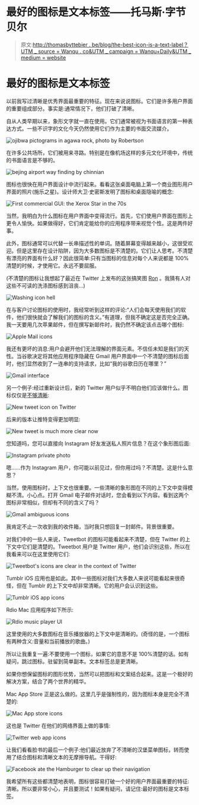 # 最好的图标是文本标签——托马斯·字节贝尔

> 原文:[http://thomasbyttebier . be/blog/the-best-icon-is-a-text-label？UTM _ source = Wanqu . co&UTM _ campaign = Wanqu+Daily&UTM _ medium = website](http://thomasbyttebier.be/blog/the-best-icon-is-a-text-label?utm_source=wanqu.co&utm_campaign=Wanqu+Daily&utm_medium=website)



# 最好的图标是文本标签

以前我写过清晰是优秀界面最重要的特征。现在来说说图标。它们是许多用户界面的重要组成部分。事实是:通常情况下，他们打破了清晰。

自从人类早期以来，象形文字就一直在使用。它们通常被视为书面语言的第一种表达方式。一些不识字的文化今天仍然使用它们作为主要的书面交流媒介。

![ojibwa pictograms in agawa rock, photo by Robertson](../Images/3bd953c5836df24fada7fdf969ab377c.png)

在许多公共场所，它们被用来寻路。特别是在像机场这样的多元文化环境中，传统的书面语言是不够的。

![bejing airport way finding by chinnian](../Images/61304abbea7d812e06bff30925021c89.png)

图标也很快在用户界面设计中流行起来。看看这张桌面电脑上第一个商业图形用户界面的照片(施乐之星)。设计师大卫·史密斯发明了图标和桌面隐喻的概念:

![First commercial GUI: the Xerox Star in the 70s](../Images/9d34c895e6a990b7e25ce254af43e986.png)

当然，我明白为什么图标在用户界面中变得流行。首先，它们使用户界面在图形上更令人愉快。如果做得好，它们肯定能给你的应用程序带来视觉个性。这是两件好事。

此外，图标通常可以代替一长串描述性的单词。随着屏幕变得越来越小，这很受欢迎。但是这里存在设计陷阱，因为大多数图标是不清楚的。它们让人思考。不清楚有漂亮的界面有什么好？因此很简单:只有当图标的信息对每个人来说都是 100%清楚的时候，才使用它。永远不要屈服。

(不清楚的图标让我想起了最近在 Twitter 上发布的这张搞笑图 [Ron](https://twitter.com/TechnicallyRon/status/570965607971209216) 。我猜有人对这些不可读的洗涤图标感到沮丧…)

![Washing icon hell](../Images/537433bf85fd44ee663b01d1d6448740.png)

在与客户讨论图标的使用时，我经常听到这样的评论:“人们会每天使用我们的软件，他们很快就会了解我们的图标的含义。”有道理，但我不确定这是否完全正确。我一天要用几次苹果邮件，但在撰写新邮件时，我仍然不确定该点击哪个图标:

![Apple Mail icons](../Images/855448b9e4ad244aba729a968b5e08bd.png)

我还有更坏的消息:用户会避开他们无法理解的界面元素。不信任未知是我们的天性。当谷歌决定将其他应用程序隐藏在 Gmail 用户界面中一个不清楚的图标后面时，他们显然收到了一连串的支持请求，比如“我的谷歌日历在哪里？”

![Gmail interface](../Images/12ad37362d50a2138120bf5defe3847f.png)

另一个例子:经过重新设计后，新的 Twitter 用户似乎不明白他们应该做什么。图标仅仅是[不够清晰](http://99designs.com/designer-blog/2014/01/15/7-unbreakable-laws-of-user-interface-design/):

![New tweet icon on Twitter](../Images/f5078b1178628e492e60458326fce1c8.png)

后来的版本让推特变得更加明显:

![New tweet is much more clear now](../Images/eb62fb905f0468aeaa4a472cff00f92f.png)

您知道吗，您可以直接向 Instagram 好友发送私人照片信息？在这个象形图后面:

![Instagram private photo](../Images/409dd36d3668aec594a1b31b25b0cdcc.png)

嗯……作为 Instagram 用户，你可能以前见过，但你用过吗？不清楚。这是什么意思？

当然，使用图标时，上下文也很重要。一些清晰的象形图在不同的上下文中变得模糊不清。小心点。打开 Gmail 电子邮件对话时，您会看到以下内容。看到这两个图标非常相似，但却有不同的含义了吗？

![Gmail ambiguous icons](../Images/2352d5e4a2f3428dc5abf9ca21ff081c.png)

我肯定不止一次收到我的收件箱，当时我只想回复一封邮件。背景很重要。

对我们中的一些人来说，Tweetbot 的图标可能看起来不清楚，但在 Twitter 的上下文中它们是清楚的。Tweetbot 用户是 Twitter 用户，他们会识别这些，所以在我看来可以在这里使用它们:

![Tweetbot's icons are clear in the context of Twitter](../Images/2d43d1e30d45e5336e6246e45460fe78.png)

Tumblr iOS 应用也是如此。其中一些图标对我们大多数人来说可能看起来很奇怪，但在 Tumblr 的上下文中却非常清晰。它的用户会认识到这些。

![Tumblr iOS app icons](../Images/8888c7ef88c4b7f68093a373b93b9f45.png)

Rdio Mac 应用程序如下所示:

![Rdio music player UI](../Images/1cadff1f904dc13070e18ba7d20b9f36.png)

这里使用的大多数图标在音乐播放器的上下文中是清晰的。(奇怪的是，一个图标有两种含义:音量和当前播放的歌曲。)

所以让我重复一遍:不要使用一个图标，如果它的意思不是 100%清楚的话。如有疑问，跳过图标。驻留到简单副本。文本标签总是更清晰。

如果你想保留图标的图形优势，当然可以把图标和文案结合起来。这是一个极好的解决方案，结合了两个世界的精华。

Mac App Store 正是这么做的。这里几乎是强制性的，因为图标本身是完全不清楚的:

![Mac App store icons](../Images/efa2aa3db0b70821cdba8dc110a45934.png)

这也是 Twitter 在他们的网络界面上做的事情:

![Twitter web app icons](../Images/eeeb1dce3978327de00585690da99d70.png)

让我们看看脸书的最后一个例子:他们最近放弃了不清晰的汉堡菜单图标，转而使用了结合图标和清晰文本的无摩擦导航。干得好:

![Facebook ate the Hamburger to clear up their navigation](../Images/63800d63d41e68c341cb9521d1b5c168.png)

我希望所有这些都清楚地表明，图标很容易打破一个好的用户界面最重要的特征:清晰。所以要非常小心，并且要测试！如果有疑问，请记住:最好的图标是文本标签。

